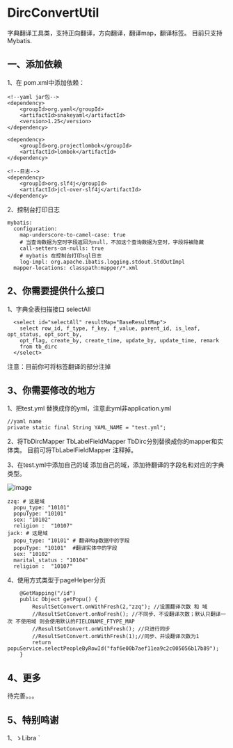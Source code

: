 # DircConvertUtil
字典翻译工具类，支持正向翻译，方向翻译，翻译map，翻译标签。
目前只支持Mybatis.


## 一、添加依赖
1、在 pom.xml中添加依赖：
```
<!--yaml jar包-->
<dependency>
    <groupId>org.yaml</groupId>
    <artifactId>snakeyaml</artifactId>
    <version>1.25</version>
</dependency>

<dependency>
    <groupId>org.projectlombok</groupId>
    <artifactId>lombok</artifactId>
</dependency>

<!--日志-->
<dependency>
    <groupId>org.slf4j</groupId>
    <artifactId>jcl-over-slf4j</artifactId>
</dependency>
``` 
2、控制台打印日志
```
mybatis:
  configuration:
    map-underscore-to-camel-case: true
    # 当查询数据为空时字段返回为null，不加这个查询数据为空时，字段将被隐藏
    call-setters-on-nulls: true
    # mybatis 在控制台打印sql日志
    log-impl: org.apache.ibatis.logging.stdout.StdOutImpl
  mapper-locations: classpath:mapper/*.xml
```
## 2、你需要提供什么接口
1、字典全表扫描接口 selectAll
```
  <select id="selectAll" resultMap="BaseResultMap">
    select row_id, f_type, f_key, f_value, parent_id, is_leaf, opt_status, opt_sort_by,
    opt_flag, create_by, create_time, update_by, update_time, remark
    from tb_dirc
  </select>
```
注意：目前你可将标签翻译的部分注掉
## 3、你需要修改的地方
1、把test.yml 替换成你的yml，注意此yml非application.yml
```
//yaml name
private static final String YAML_NAME = "test.yml";
```
2、将TbDircMapper TbLabelFieldMapper TbDirc分别替换成你的mapper和实体类。 目前可将TbLabelFieldMapper 注释掉。

3、在test.yml中添加自己的域
添加自己的域，添加待翻译的字段名和对应的字典类型。

![image](https://github.com/1500256797/images/20200424135632.png)
```
zzq: # 这是域
  popu_type: "10101"
  popuType: "10101"
  sex: "10102"
  religion :  "10107"
jack: # 这是域
  popu_type: "10101" # 翻译Map数据中的字段
  popuType: "10101"  #翻译实体中的字段
  sex: "10102"
  marital_status : "10104"
  religion :  "10107"
```
4、使用方式类型于pageHelper分页
```
    @GetMapping("/id")
    public Object getPopu() {
        ResultSetConvert.onWithFresh(2,"zzq"); //设置翻译次数 和 域
        //ResultSetConvert.onNoFresh(); //不同步、不设翻译次数；默认只翻译一次 不使用域 则会使用默认的FIELDNAME_FTYPE_MAP
        //ResultSetConvert.onWithFresh(); //只进行同步
        //ResultSetConvert.onWithFresh(1);//同步、并设翻译次数为1
        return popuService.selectPeopleByRowId("faf6e00b7aef11ea9c2c005056b17b89");
    }
```

## 4、更多
待完善。。。


## 5、特别鸣谢
1、ゝLibra `
